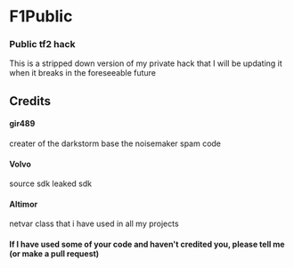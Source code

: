# F1Public
### Public tf2 hack

This is a stripped down version of my private hack that I will be updating it when it breaks in the foreseeable future

## Credits

#### gir489
creater of the darkstorm base
the noisemaker spam code

#### Volvo
source sdk
leaked sdk

#### Altimor
netvar class that i have used in all my projects

#### If I have used some of your code and haven't credited you, please tell me (or make a pull request)